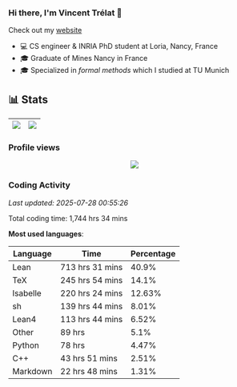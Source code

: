 ### Hi there, I'm Vincent Trélat 👋

Check out my [website](https://vtrelat.github.io)

-   💻 CS engineer & INRIA PhD student at Loria, Nancy, France
-   🎓 Graduate of Mines Nancy in France
-   🎓 Specialized in _formal methods_ which I studied at TU Munich

## 📊 **Stats**

| <img align="center" src="https://readme-stats.clckblog.space/api?username=VTrelat&show_icons=true&include_all_commits=true&theme=tokyonight&hide_border=true" /> | <img align="center" src="https://readme-stats.clckblog.space/api/top-langs/?username=VTrelat&layout=compact&theme=tokyonight&hide_border=true" /> |
| ---------------------------------------------------------------------------------------------------------------------------------------------------------------- | ------------------------------------------------------------------------------------------------------------------------------------------------- |

### Profile views

<p align="center">
 <img src="https://profile-counter.glitch.me/VTrelat/count.svg" />
</p>

<!--automations-->
### Coding Activity
_Last updated: 2025-07-28 00:55:26_

Total coding time: 1,744 hrs 34 mins

**Most used languages**:

| Language | Time | Percentage |
| ------------- | ------------- | ------------- |
| Lean | 713 hrs 31 mins | 40.9% |
| TeX | 245 hrs 54 mins | 14.1% |
| Isabelle | 220 hrs 24 mins | 12.63% |
| sh | 139 hrs 44 mins | 8.01% |
| Lean4 | 113 hrs 44 mins | 6.52% |
| Other | 89 hrs | 5.1% |
| Python | 78 hrs | 4.47% |
| C++ | 43 hrs 51 mins | 2.51% |
| Markdown | 22 hrs 48 mins | 1.31% |

